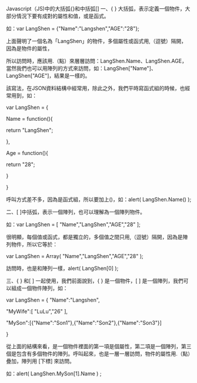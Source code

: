 Javascript（JS)中的大括弧{}和中括弧[]
一、{ } 大括弧，表示定義一個物件，大部分情況下要有成對的屬性和值，或是函式。

如：var LangShen = {"Name":"Langshen","AGE":"28"};

上面聲明了一個名為「LangShen」的物件，多個屬性或函式用,（逗號）隔開，因為是物件的屬性，

所以訪問時，應該用.（點）來層層訪問：LangShen.Name、LangShen.AGE，當然我們也可以用陣列的方式來訪問，如：LangShen["Name"]、LangShen["AGE"]，結果是一樣的。

該寫法，在JSON資料結構中經常用，除此之外，我們平時寫函式組的時候，也經常用到，如：

var LangShen = {

Name = function(){

return "LangShen";

},

Age = function(){

return "28";

}

}

呼叫方式差不多，因為是函式組，所以要加上()，如：alert( LangShen.Name() );

二、[ ]中括弧，表示一個陣列，也可以理解為一個陣列物件。

如：var LangShen = [ "Name","LangShen","AGE","28" ];

很明顯，每個值或函式，都是獨立的，多個值之間只用,（逗號）隔開，因為是陣列物件，所以它等於：

var LangShen = Array( "Name","LangShen","AGE","28" );

訪問時，也是和陣列一樣，alert( LangShen[0] );

三、{ } 和[ ] 一起使用，我們前面說到，{ } 是一個物件，[ ] 是一個陣列，我們可以組成一個物件陣列，如：

var LangShen = { "Name":"Langshen",

"MyWife":[ "LuLu","26" ],

"MySon":[{"Name":"Son1"},{"Name":"Son2"},{"Name":"Son3"}]

}

從上面的結構來看，是一個物件裡面的第一項是個屬性，第二項是一個陣列，第三個是包含有多個物件的陣列。呼叫起來，也是一層一層訪問，物件的屬性用.（點）疊加，陣列用 [下標] 來訪問。

如：alert( LangShen.MySon[1].Name ) ;